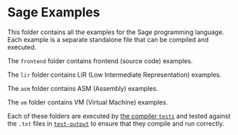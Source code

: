 # Sage Examples

This folder contains all the examples for the Sage programming language. Each example is a separate standalone file that can be compiled and executed.

The `frontend` folder contains frontend (source code) examples.

The `lir` folder contains LIR (Low Intermediate Representation) examples.

The `asm` folder contains ASM (Assembly) examples.

The `vm` folder contains VM (Virtual Machine) examples.

Each of these folders are executed by [the compiler `tests`](../tests/README.md) and tested against the `.txt` files in [`test-output`](test-output/README.md) to ensure that they compile and run correctly.